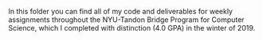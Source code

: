 In this folder you can find all of my code and deliverables for weekly assignments throughout the NYU-Tandon Bridge Program for Computer Science, which I completed with distinction (4.0 GPA) in the winter of 2019. 
